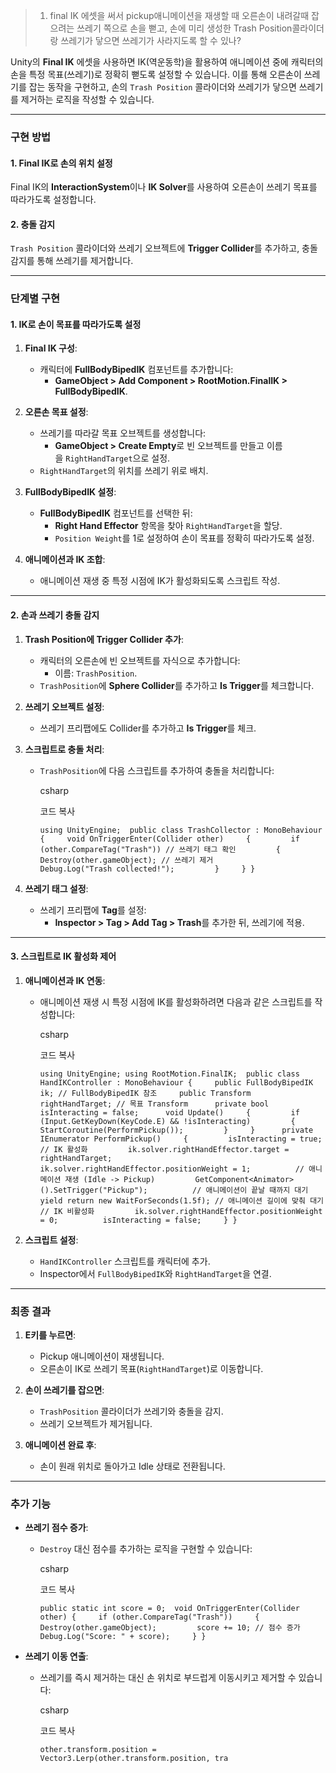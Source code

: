 
> 1. final IK 에셋을 써서 pickup애니메이션을 재생할 때 오른손이 내려갈때 잡으려는 쓰레기 쪽으로 손을 뻗고, 손에 미리 생성한 Trash Position콜라이더랑 쓰레기가 닿으면 쓰레기가 사라지도록 할 수 있나?


Unity의 **Final IK** 에셋을 사용하면 IK(역운동학)을 활용하여 애니메이션 중에 캐릭터의 손을 특정 목표(쓰레기)로 정확히 뻗도록 설정할 수 있습니다. 이를 통해 오른손이 쓰레기를 잡는 동작을 구현하고, 손의 `Trash Position` 콜라이더와 쓰레기가 닿으면 쓰레기를 제거하는 로직을 작성할 수 있습니다.

---

### **구현 방법**

#### **1. Final IK로 손의 위치 설정**

Final IK의 **InteractionSystem**이나 **IK Solver**를 사용하여 오른손이 쓰레기 목표를 따라가도록 설정합니다.

#### **2. 충돌 감지**

`Trash Position` 콜라이더와 쓰레기 오브젝트에 **Trigger Collider**를 추가하고, 충돌 감지를 통해 쓰레기를 제거합니다.

---

### **단계별 구현**

#### **1. IK로 손이 목표를 따라가도록 설정**

1. **Final IK 구성**:
    
    - 캐릭터에 **FullBodyBipedIK** 컴포넌트를 추가합니다:
        - **GameObject > Add Component > RootMotion.FinalIK > FullBodyBipedIK**.
2. **오른손 목표 설정**:
    
    - 쓰레기를 따라갈 목표 오브젝트를 생성합니다:
        - **GameObject > Create Empty**로 빈 오브젝트를 만들고 이름을 `RightHandTarget`으로 설정.
    - `RightHandTarget`의 위치를 쓰레기 위로 배치.
3. **FullBodyBipedIK 설정**:
    
    - **FullBodyBipedIK** 컴포넌트를 선택한 뒤:
        - **Right Hand Effector** 항목을 찾아 `RightHandTarget`을 할당.
        - `Position Weight`를 1로 설정하여 손이 목표를 정확히 따라가도록 설정.
4. **애니메이션과 IK 조합**:
    
    - 애니메이션 재생 중 특정 시점에 IK가 활성화되도록 스크립트 작성.

---

#### **2. 손과 쓰레기 충돌 감지**

1. **Trash Position에 Trigger Collider 추가**:
    
    - 캐릭터의 오른손에 빈 오브젝트를 자식으로 추가합니다:
        - 이름: `TrashPosition`.
    - `TrashPosition`에 **Sphere Collider**를 추가하고 **Is Trigger**를 체크합니다.
2. **쓰레기 오브젝트 설정**:
    
    - 쓰레기 프리팹에도 Collider를 추가하고 **Is Trigger**를 체크.
3. **스크립트로 충돌 처리**:
    
    - `TrashPosition`에 다음 스크립트를 추가하여 충돌을 처리합니다:
        
        csharp
        
        코드 복사
        
        `using UnityEngine;  public class TrashCollector : MonoBehaviour {     void OnTriggerEnter(Collider other)     {         if (other.CompareTag("Trash")) // 쓰레기 태그 확인         {             Destroy(other.gameObject); // 쓰레기 제거             Debug.Log("Trash collected!");         }     } }`
        
4. **쓰레기 태그 설정**:
    
    - 쓰레기 프리팹에 **Tag**를 설정:
        - **Inspector > Tag > Add Tag > Trash**를 추가한 뒤, 쓰레기에 적용.

---

#### **3. 스크립트로 IK 활성화 제어**

1. **애니메이션과 IK 연동**:
    
    - 애니메이션 재생 시 특정 시점에 IK를 활성화하려면 다음과 같은 스크립트를 작성합니다:
        
        csharp
        
        코드 복사
        
        `using UnityEngine; using RootMotion.FinalIK;  public class HandIKController : MonoBehaviour {     public FullBodyBipedIK ik; // FullBodyBipedIK 참조     public Transform rightHandTarget; // 목표 Transform      private bool isInteracting = false;      void Update()     {         if (Input.GetKeyDown(KeyCode.E) && !isInteracting)         {             StartCoroutine(PerformPickup());         }     }      private IEnumerator PerformPickup()     {         isInteracting = true;          // IK 활성화         ik.solver.rightHandEffector.target = rightHandTarget;         ik.solver.rightHandEffector.positionWeight = 1;          // 애니메이션 재생 (Idle -> Pickup)         GetComponent<Animator>().SetTrigger("Pickup");          // 애니메이션이 끝날 때까지 대기         yield return new WaitForSeconds(1.5f); // 애니메이션 길이에 맞춰 대기          // IK 비활성화         ik.solver.rightHandEffector.positionWeight = 0;          isInteracting = false;     } }`
        
2. **스크립트 설정**:
    
    - `HandIKController` 스크립트를 캐릭터에 추가.
    - Inspector에서 `FullBodyBipedIK`와 `RightHandTarget`을 연결.

---

### **최종 결과**

1. **E키를 누르면**:
    
    - Pickup 애니메이션이 재생됩니다.
    - 오른손이 IK로 쓰레기 목표(`RightHandTarget`)로 이동합니다.
2. **손이 쓰레기를 잡으면**:
    
    - `TrashPosition` 콜라이더가 쓰레기와 충돌을 감지.
    - 쓰레기 오브젝트가 제거됩니다.
3. **애니메이션 완료 후**:
    
    - 손이 원래 위치로 돌아가고 Idle 상태로 전환됩니다.

---

### **추가 기능**

- **쓰레기 점수 증가**:
    
    - `Destroy` 대신 점수를 추가하는 로직을 구현할 수 있습니다:
        
        csharp
        
        코드 복사
        
        `public static int score = 0;  void OnTriggerEnter(Collider other) {     if (other.CompareTag("Trash"))     {         Destroy(other.gameObject);         score += 10; // 점수 증가         Debug.Log("Score: " + score);     } }`
        
- **쓰레기 이동 연출**:
    
    - 쓰레기를 즉시 제거하는 대신 손 위치로 부드럽게 이동시키고 제거할 수 있습니다:
        
        csharp
        
        코드 복사
        
        `other.transform.position = Vector3.Lerp(other.transform.position, tra`